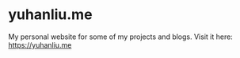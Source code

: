 # yuhanliu.me

My personal website for some of my projects and blogs. Visit it here: https://yuhanliu.me
